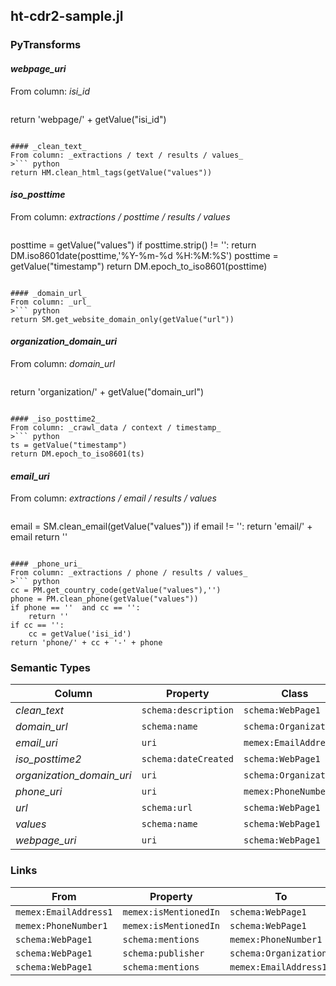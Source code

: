 ## ht-cdr2-sample.jl

### PyTransforms
#### _webpage_uri_
From column: _isi_id_
>``` python
return 'webpage/' + getValue("isi_id")
```

#### _clean_text_
From column: _extractions / text / results / values_
>``` python
return HM.clean_html_tags(getValue("values"))
```

#### _iso_posttime_
From column: _extractions / posttime / results / values_
>``` python
posttime = getValue("values")
if posttime.strip() != '':
    return DM.iso8601date(posttime,'%Y-%m-%d %H:%M:%S')
posttime = getValue("timestamp")
return DM.epoch_to_iso8601(posttime)
```

#### _domain_url_
From column: _url_
>``` python
return SM.get_website_domain_only(getValue("url"))
```

#### _organization_domain_uri_
From column: _domain_url_
>``` python
return 'organization/' + getValue("domain_url")
```

#### _iso_posttime2_
From column: _crawl_data / context / timestamp_
>``` python
ts = getValue("timestamp")
return DM.epoch_to_iso8601(ts)
```

#### _email_uri_
From column: _extractions / email / results / values_
>``` python
email = SM.clean_email(getValue("values"))
if email != '':
    return 'email/' + email
return ''
```

#### _phone_uri_
From column: _extractions / phone / results / values_
>``` python
cc = PM.get_country_code(getValue("values"),'')
phone = PM.clean_phone(getValue("values"))
if phone == ''  and cc == '':
    return ''
if cc == '':
    cc = getValue('isi_id')
return 'phone/' + cc + '-' + phone
```


### Semantic Types
| Column | Property | Class |
|  ----- | -------- | ----- |
| _clean_text_ | `schema:description` | `schema:WebPage1`|
| _domain_url_ | `schema:name` | `schema:Organization1`|
| _email_uri_ | `uri` | `memex:EmailAddress1`|
| _iso_posttime2_ | `schema:dateCreated` | `schema:WebPage1`|
| _organization_domain_uri_ | `uri` | `schema:Organization1`|
| _phone_uri_ | `uri` | `memex:PhoneNumber1`|
| _url_ | `schema:url` | `schema:WebPage1`|
| _values_ | `schema:name` | `schema:WebPage1`|
| _webpage_uri_ | `uri` | `schema:WebPage1`|


### Links
| From | Property | To |
|  --- | -------- | ---|
| `memex:EmailAddress1` | `memex:isMentionedIn` | `schema:WebPage1`|
| `memex:PhoneNumber1` | `memex:isMentionedIn` | `schema:WebPage1`|
| `schema:WebPage1` | `schema:mentions` | `memex:PhoneNumber1`|
| `schema:WebPage1` | `schema:publisher` | `schema:Organization1`|
| `schema:WebPage1` | `schema:mentions` | `memex:EmailAddress1`|
